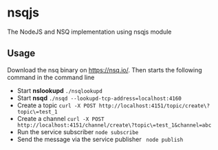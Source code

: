 
# nsqjs

The NodeJS and NSQ implementation using nsqjs module


## Usage

Download the nsq binary on https://nsq.io/. Then starts the following command in the command line

- Start **nslookupd**
	`./nsqlookupd`
- Start **nsqd**
	`./nsqd --lookupd-tcp-address=localhost:4160`
- Create a topic
	`curl -X POST http://localhost:4151/topic/create\?topic\=test_1`
- Create a channel
	`curl -X POST http://localhost:4151/channel/create\?topic\=test_1&channel=abc`
- Run the service subscriber
	`node subscribe`
- Send the message via the service publisher
	` node publish`